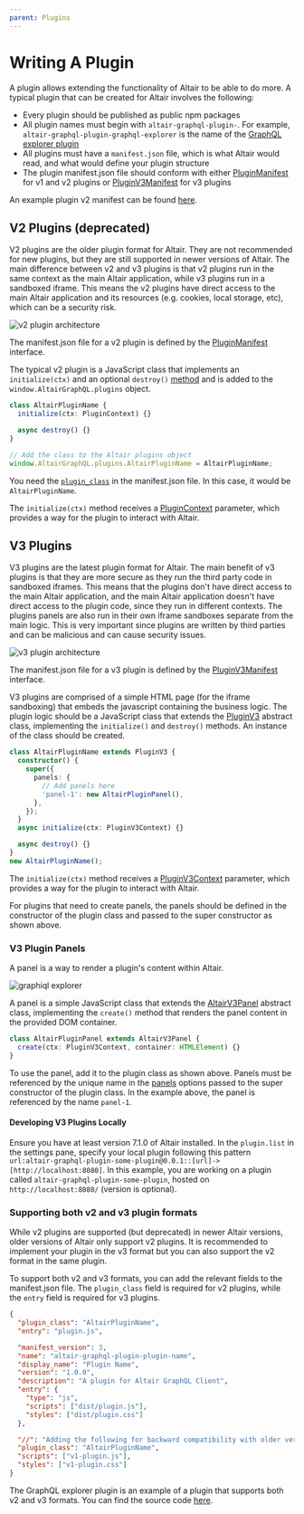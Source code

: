 ```yaml
---
parent: Plugins
---
```


# Writing A Plugin

A plugin allows extending the functionality of Altair to be able to do more. A typical plugin that can be created for Altair involves the following:

- Every plugin should be published as public npm packages
- All plugin names must begin with `altair-graphql-plugin-`. For example, `altair-graphql-plugin-graphql-explorer` is the name of the [GraphQL explorer plugin](https://www.npmjs.com/package/altair-graphql-plugin-graphql-explorer)
- All plugins must have a `manifest.json` file, which is what Altair would read, and what would define your plugin structure
- The plugin manifest.json file should conform with either [PluginManifest](/api/core/plugin/plugin.interfaces/interfaces/PluginManifest) for v1 and v2 plugins or [PluginV3Manifest](/api/core/plugin/v3/manifest/interfaces/PluginV3Manifest) for v3 plugins

An example plugin v2 manifest can be found [here](https://github.com/imolorhe/altair-graphql-plugin-birdseye/blob/master/manifest.json).

## V2 Plugins (deprecated)

V2 plugins are the older plugin format for Altair. They are not recommended for new plugins, but they are still supported in newer versions of Altair. The main difference between v2 and v3 plugins is that v2 plugins run in the same context as the main Altair application, while v3 plugins run in a sandboxed iframe. This means the v2 plugins have direct access to the main Altair application and its resources (e.g. cookies, local storage, etc), which can be a security risk.

![v2 plugin architecture](/assets/img/docs/plugin-v2-architecture.png)

The manifest.json file for a v2 plugin is defined by the [PluginManifest](/api/core/plugin/plugin.interfaces/interfaces/PluginManifest) interface.

The typical v2 plugin is a JavaScript class that implements an `initialize(ctx)` and an optional `destroy()` [method](/api/core/plugin/base/classes/PluginBase#methods) and is added to the `window.AltairGraphQL.plugins` object.

```ts
class AltairPluginName {
  initialize(ctx: PluginContext) {}

  async destroy() {}
}

// Add the class to the Altair plugins object
window.AltairGraphQL.plugins.AltairPluginName = AltairPluginName;
```

You need the [`plugin_class`](/api/core/plugin/plugin.interfaces/interfaces/PluginManifest#plugin-class) in the manifest.json file. In this case, it would be `AltairPluginName`.

The `initialize(ctx)` method receives a [PluginContext](/api/core/plugin/context/context.interface/interfaces/PluginContext) parameter, which provides a way for the plugin to interact with Altair.

## V3 Plugins

V3 plugins are the latest plugin format for Altair. The main benefit of v3 plugins is that they are more secure as they run the third party code in sandboxed iframes. This means that the plugins don't have direct access to the main Altair application, and the main Altair application doesn't have direct access to the plugin code, since they run in different contexts. The plugins panels are also run in their own iframe sandboxes separate from the main logic. This is very important since plugins are written by third parties and can be malicious and can cause security issues.

![v3 plugin architecture](/assets/img/docs/plugin-v3-architecture.png)

The manifest.json file for a v3 plugin is defined by the [PluginV3Manifest](/api/core/plugin/v3/manifest/interfaces/PluginV3Manifest) interface.

V3 plugins are comprised of a simple HTML page (for the iframe sandboxing) that embeds the javascript containing the business logic. The plugin logic should be a JavaScript class that extends the [PluginV3](/api/core/plugin/v3/plugin/classes/PluginV3) abstract class, implementing the `initialize()` and `destroy()` methods. An instance of the class should be created.

```ts
class AltairPluginName extends PluginV3 {
  constructor() {
    super({
      panels: {
        // Add panels here
        'panel-1': new AltairPluginPanel(),
      },
    });
  }
  async initialize(ctx: PluginV3Context) {}

  async destroy() {}
}
new AltairPluginName();
```

The `initialize(ctx)` method receives a [PluginV3Context](/api/core/plugin/v3/context/interfaces/PluginV3Context) parameter, which provides a way for the plugin to interact with Altair.

For plugins that need to create panels, the panels should be defined in the constructor of the plugin class and passed to the super constructor as shown above.

### V3 Plugin Panels

A panel is a way to render a plugin's content within Altair.

![graphiql explorer](https://i.imgur.com/DANxbjh.png)

A panel is a simple JavaScript class that extends the [AltairV3Panel](/api/core/plugin/v3/panel/classes/AltairV3Panel) abstract class, implementing the `create()` method that renders the panel content in the provided DOM container.

```ts
class AltairPluginPanel extends AltairV3Panel {
  create(ctx: PluginV3Context, container: HTMLElement) {}
}
```

To use the panel, add it to the plugin class as shown above. Panels must be referenced by the unique name in the [panels](/api/core/plugin/v3/plugin/interfaces/PluginV3Options#panels) options passed to the super constructor of the plugin class. In the example above, the panel is referenced by the name `panel-1`.

#### Developing V3 Plugins Locally

Ensure you have at least version 7.1.0 of Altair installed. In the `plugin.list` in the settings pane, specify your local plugin following this pattern `url:altair-graphql-plugin-some-plugin@0.0.1::[url]->[http://localhost:8080]`. In this example, you are working on a plugin called `altair-graphql-plugin-some-plugin`, hosted on `http://localhost:8080/` (version is optional).

### Supporting both v2 and v3 plugin formats

While v2 plugins are supported (but deprecated) in newer Altair versions, older versions of Altair only support v2 plugins. It is recommended to implement your plugin in the v3 format but you can also support the v2 format in the same plugin.

To support both v2 and v3 formats, you can add the relevant fields to the manifest.json file. The `plugin_class` field is required for v2 plugins, while the `entry` field is required for v3 plugins.

```json
{
  "plugin_class": "AltairPluginName",
  "entry": "plugin.js",

  "manifest_version": 3,
  "name": "altair-graphql-plugin-plugin-name",
  "display_name": "Plugin Name",
  "version": "1.0.0",
  "description": "A plugin for Altair GraphQL Client",
  "entry": {
    "type": "js",
    "scripts": ["dist/plugin.js"],
    "styles": ["dist/plugin.css"]
  },

  "//": "Adding the following for backward compatibility with older versions of Altair.",
  "plugin_class": "AltairPluginName",
  "scripts": ["v1-plugin.js"],
  "styles": ["v1-plugin.css"]
}
```

The GraphQL explorer plugin is an example of a plugin that supports both v2 and v3 formats. You can find the source code [here](https://github.com/XKojiMedia/altair-graphql-plugin-graphql-explorer/blob/9798b554c5e9a1eb96fbbc42a196673d9ea050ac/manifest.json).
